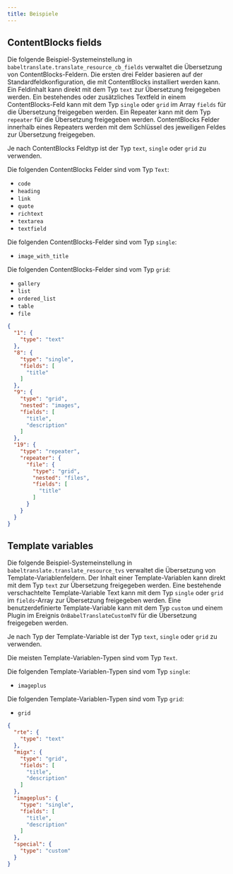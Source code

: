 ```yaml
---
title: Beispiele
---
```


## ContentBlocks fields

Die folgende Beispiel-Systemeinstellung in
`babeltranslate.translate_resource_cb_fields` verwaltet die Übersetzung von
ContentBlocks-Feldern. Die ersten drei Felder basieren auf der
Standardfeldkonfiguration, die mit ContentBlocks installiert werden kann. Ein
Feldinhalt kann direkt mit dem Typ `text` zur Übersetzung freigegeben werden.
Ein bestehendes oder zusätzliches Textfeld in einem ContentBlocks-Feld kann mit
dem Typ `single` oder `grid` im Array `fields` für die Übersetzung freigegeben
werden. Ein Repeater kann mit dem Typ `repeater` für die Übersetzung freigegeben
werden. ContentBlocks Felder innerhalb eines Repeaters werden mit dem Schlüssel
des jeweiligen Feldes zur Übersetzung freigegeben.

Je nach ContentBlocks Feldtyp ist der Typ `text`, `single` oder `grid` zu
verwenden.

Die folgenden ContentBlocks Felder sind vom Typ `Text`:

- `code`
- `heading`
- `link`
- `quote`
- `richtext`
- `textarea`
- `textfield`

Die folgenden ContentBlocks-Felder sind vom Typ `single`:

- `image_with_title`

Die folgenden ContentBlocks-Felder sind vom Typ `grid`:

- `gallery`
- `list`
- `ordered_list`
- `table`
- `file`

``` json
{
  "1": {
    "type": "text"
  },
  "8": {
    "type": "single",
    "fields": [
      "title"
    ]
  },
  "9": {
    "type": "grid",
    "nested": "images",
    "fields": [
      "title",
      "description"
    ]
  },
  "19": {
    "type": "repeater",
    "repeater": {
      "file": {
        "type": "grid",
        "nested": "files",
        "fields": [
          "title"
        ]
      }
    }
  }
}
```

## Template variables

Die folgende Beispiel-Systemeinstellung in
`babeltranslate.translate_resource_tvs` verwaltet die Übersetzung von
Template-Variablenfeldern. Der Inhalt einer Template-Variablen kann direkt mit
dem Typ `text` zur Übersetzung freigegeben werden. Eine bestehende
verschachtelte Template-Variable Text kann mit dem Typ `single` oder `grid` im
`fields`-Array zur Übersetzung freigegeben werden. Eine benutzerdefinierte
Template-Variable kann mit dem Typ `custom` und einem Plugin im Ereignis
`OnBabelTranslateCustomTV` für die Übersetzung freigegeben werden.

Je nach Typ der Template-Variable ist der Typ `text`, `single` oder `grid` zu
verwenden.

Die meisten Template-Variablen-Typen sind vom Typ `Text`.

Die folgenden Template-Variablen-Typen sind vom Typ `single`:

- `imageplus`

Die folgenden Template-Variablen-Typen sind vom Typ `grid`:

- `grid`

``` json
{
  "rte": {
    "type": "text"
  },
  "migx": {
    "type": "grid",
    "fields": [
      "title",
      "description"
    ]
  },
  "imageplus": {
    "type": "single",
    "fields": [
      "title",
      "description"
    ]
  },
  "special": {
    "type": "custom"
  }
}
```
